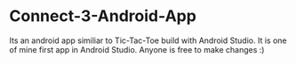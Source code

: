 # Connect-3-Android-App
Its an android app similiar to Tic-Tac-Toe build with Android Studio.
It is one of mine first app in Android Studio.
Anyone is free to make changes :)


